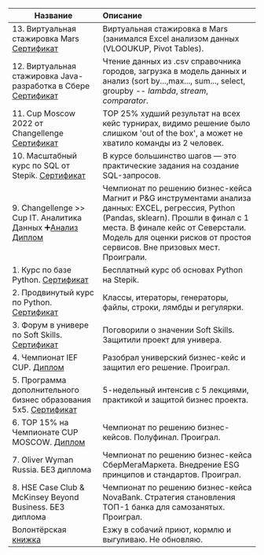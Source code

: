 
| **Название** | **Описание** |
| -------------------- | :--------------------- |
| 13. Виртуальная стажировка Mars [Сертификат](https://github.com/INLAE/wastepaper/blob/main/data_analysis_intern.pd)| Виртуальная стажировка в Mars (занимался Excel анализом данных (VLOOUKUP, Pivot Tables).
| 12. Виртуальная стажировка Java-разработка в Сбере [Сертификат](https://github.com/INLAE/wastepaper/blob/main/virtualInternSber.pdf)| Чтение данных из .csv справочника городов, загрузка в модель данных и анализ (sort by...,max..., sum..., select, groupby -- *lambda*, *stream*, *comparator*.
| 11. Cup Moscow 2022 от Changellenge  [Сертификат](https://github.com/INLAE/wastepaper/blob/main/2022CupMoscowTop25.pdf)| TOP 25% худший результат на всех кейс турнирах, видимо решение было слишком 'out of the box', а может не хватило команды из 2 человек.
| 10. Масштабный курс по SQL от Stepik. [Сертификат](https://github.com/Asterlok/wastepaper/blob/main/SQL_Stepik.pdf)|В курсе большинство шагов — это практические задания на создание SQL-запросов.
| 9. Changellenge >> Cup IT. Аналитика Данных ➕[Анализ](https://github.com/Asterlok/cross_sales_analysis) [Диплом](https://github.com/IvanAnvi/wastepaper/blob/main/7.%20Cup%20IT%202022%20FINAL.pdf)|Чемпионат по решению бизнес-кейса Магнит и P&G инструментами анализа данных: EXCEL, регрессия, Python (Pandas, sklearn). Прошли в финал с 1 места. В финале кейс от Северстали. Модель для оценки рисков от простоя сервисов. Вне призовых мест. Проиграли.
| 1. Курс по базе Python. [Сертификат](https://github.com/IvanAnvi/wastepaper/blob/main/2.%20Python%20Stepik.pdf)|Бесплатный курс об основах Python на Stepik.|[Здесь](https://github.com/IvanAnvi/wastepaper/blob/main/1.%20Python%20Stepik.pdf)|
| 2. Продвинутый курс по Python. [Сертификат](https://github.com/IvanAnvi/wastepaper/blob/main/1.%20Python%20Stepik.pdf)|Классы, итераторы, генераторы, файлы, строки, лямбды и регулярки.
| 3. Форум в универе по Soft Skills. [Сертификат](https://github.com/IvanAnvi/wastepaper/blob/main/3.%20SoftSkills.jpg)|Поговорили о значении Soft Skills. Защитили проект для универа.
| 4. Чемпионат IEF CUP. [Диплом](https://github.com/IvanAnvi/wastepaper/blob/main/4.%20IEF%20CUP.jpg)|Разобрал универский бизнес-кейс и защитил его решение. Проиграл.
| 5. Программа дополнительного бизнес образования 5x5. [Сертификат](https://github.com/IvanAnvi/wastepaper/blob/main/5.BusinessEdu%205x5.jpg)|5-недельный интенсив с 5 лекциями, практикой и защитой бизнес проекта.
| 6. TOP 15% на Чемпионате CUP MOSCOW. [Диплом](https://github.com/IvanAnvi/wastepaper/blob/main/6.%20Cup%20Moscow%202021.pdf)|Чемпионат по решению бизнес-кейсов. Полуфинал. Проиграл.
| 7. Oliver Wyman Russia. БЕЗ диплома|Чемпионат по решению бизнес-кейса СберМегаМаркета. Внедрение ESG принципов и стандартов. Проиграл. 
| 8. HSE Case Club & McKinsey Beyond Business. БЕЗ диплома|Чемпионат по решению бизнес-кейса NovaBank. Стратегия становления ТОП-1 банка для самозанятых. Проиграл. 
| Волонтёрская [книжка](https://github.com/IvanAnvi/wastepaper/blob/main/Volunteering..pdf)|Езжу в собачий приют, кормлю и выгуливаю. Не обновляю.
